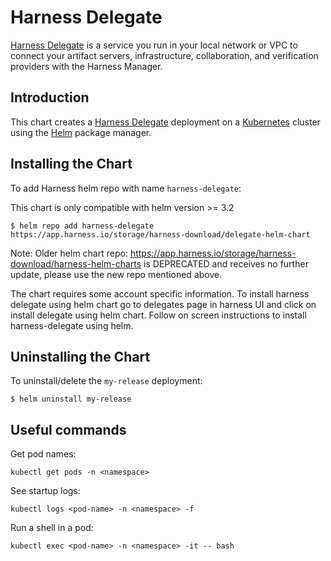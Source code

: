 # Harness Delegate

[Harness Delegate](https://docs.harness.io/article/de9t8iiynt-harness-architecture) is a service you run in your local network or VPC to connect your artifact servers, infrastructure, collaboration, and verification providers with the Harness Manager.

## Introduction

This chart creates a [Harness Delegate](https://docs.harness.io/article/h9tkwmkrm7-delegate-installation) deployment on a [Kubernetes](http://kubernetes.io) cluster using the [Helm](https://helm.sh) package manager.


## Installing the Chart
To add Harness helm repo with name `harness-delegate`:

This chart is only compatible with helm version >= 3.2

```console
$ helm repo add harness-delegate https://app.harness.io/storage/harness-download/delegate-helm-chart
```

Note: Older helm chart repo: https://app.harness.io/storage/harness-download/harness-helm-charts is DEPRECATED and receives no further update, please use the new repo mentioned above.

The chart requires some account specific information. To install harness delegate using helm chart go to delegates page in harness UI
and click on install delegate using helm chart. Follow on screen instructions to install harness-delegate using helm.


## Uninstalling the Chart

To uninstall/delete the `my-release` deployment:

```console
$ helm uninstall my-release
```

## Useful commands

Get pod names:

```console
kubectl get pods -n <namespace>
```

See startup logs:

```console
kubectl logs <pod-name> -n <namespace> -f
```
Run a shell in a pod:

```console
kubectl exec <pod-name> -n <namespace> -it -- bash
```
